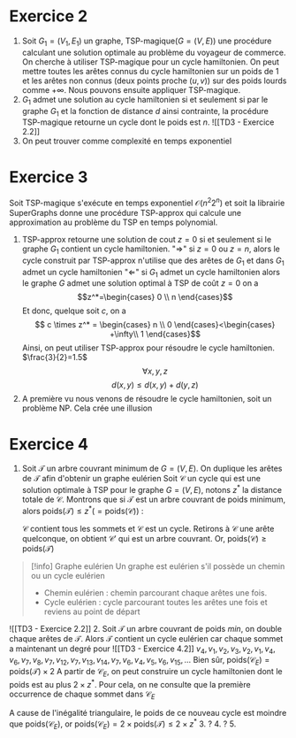# Exercice 2

1. Soit $G_{1}=(V_{1}, E_{1})$ un graphe, $\text{TSP-magique}(G=(V,E))$ une procédure calculant une solution optimale au problème du voyageur de commerce. On cherche à utiliser $\text{TSP-magique}$ pour un cycle hamiltonien.
   On peut mettre toutes les arêtes connus du cycle hamiltonien sur un poids de $1$ et les arêtes non connus (deux points proche $(u,v)$) sur des poids lourds comme $+\infty$.
   Nous pouvons ensuite appliquer $\text{TSP-magique}$.
2. $G_{1}$ admet une solution au cycle hamiltonien si et seulement si par le graphe $G_1$ et la fonction de distance $d$ ainsi contrainte, la procédure $\text{TSP-magique}$ retourne un cycle dont le poids est $n$.
   ![[TD3 - Exercice 2.2]]
3. On peut trouver comme complexité en temps exponentiel

# Exercice 3

Soit $\text{TSP-magique}$ s'exécute en temps exponentiel $\mathcal{O}(n^2 2^n)$ et soit la librairie $\text{SuperGraphs}$ donne une procédure TSP-approx qui calcule une approximation au problème du TSP en temps polynomial. 

1. TSP-approx retourne une solution de cout $z=0$ si et seulement si le graphe $G_{1}$ contient un cycle hamiltonien.
   "$\Rightarrow$" si $z=0$ ou $z=n$, alors le cycle construit par TSP-approx n'utilise que des arêtes de $G_{1}$ et dans $G_{1}$ admet un cycle hamiltonien 
   "$\Leftarrow$" si $G_{1}$ admet un cycle hamiltonien alors le graphe $G$ admet une solution optimal à TSP de coût $z=0$ on a $$z^*=\begin{cases}
0 \\
n
\end{cases}$$
   Et donc, quelque soit $c$, on a $$
   c \times z^* = \begin{cases}
n \\
0
\end{cases}<\begin{cases}
 +\infty\\
1
\end{cases}$$
   Ainsi, on peut utiliser TSP-approx pour résoudre le cycle hamiltonien.
   $\frac{3}{2}=1.5$
   $$\forall x,y,z$$
   $$d(x,y) \leq d(x,y)+d(y,z)$$
2. A première vu nous venons de résoudre le cycle hamiltonien, soit un problème $\text{NP}$. Cela crée une illusion

# Exercice 4

1. Soit $\mathcal{T}$ un arbre couvrant minimum de $G=(V,E)$. On duplique les arêtes de $\mathcal{T}$ afin d'obtenir un graphe eulérien 
   Soit $\mathcal{C}$ un cycle qui est une solution optimale à TSP pour le graphe $G=(V,E)$, notons $z^*$ la distance totale de $\mathcal{C}$.
   Montrons que si $\mathcal{T}$ est un arbre couvrant de poids minimum, alors $\text{poids}(\mathcal{T}) \leq z^* (= \text{poids}(\mathcal{C}))$ :
   
   $\mathcal{C}$ contient tous les sommets et $\mathcal{C}$ est un cycle.
   Retirons à $\mathcal{C}$ une arête quelconque, on obtient $\mathcal{C}'$ qui est un arbre couvrant. Or, $\text{poids}(\mathcal{C}) \geq \text{poids}(\mathcal{T})$   
   
>[!info] Graphe eulérien
>Un graphe est eulérien s'il possède un chemin ou un cycle eulérien
>	 - Chemin eulérien : chemin parcourant chaque arêtes une fois.
>	- Cycle eulérien : cycle parcourant toutes les arêtes une fois et reviens au point de départ

![[TD3 - Exercice 2.2]]
2. Soit $\mathcal{T}$ un arbre couvrant de poids $min$, on double chaque arêtes de $\mathcal{T}$. Alors $\mathcal{T}$ contient un cycle eulérien car chaque sommet a maintenant un degré pour 
   ![[TD3 - Exercice 4.2]]
   $v_{4}, v_{1}, v_{2}, v_{3}, v_{2}, v_{1}, v_{4}, v_{6}, v_{7}, v_{8}, v_{7}, v_{12}, v_{7}, v_{13}, v_{14}, v_{7}, v_{6}, v_{4}, v_{5}, v_{6}, v_{15}, \dots$
   Bien sûr, $\text{poids}(\mathcal{C}_{E}) = \text{poids}(\mathcal{T}) \times 2$
   A partir de $\mathcal{C}_{E}$, on peut construire un cycle hamiltonien dont le poids est au plus $2 \times z^*$.
   Pour cela, on ne consulte que la première occurrence de chaque sommet dans $\mathcal{C}_{E}$
   
   A cause de l'inégalité triangulaire, le poids de ce nouveau cycle est moindre que $\text{poids}(\mathcal{C}_{E})$, or $\text{poids}(\mathcal{C}_{E})=2 \times \text{poids}(\mathcal{T}) \leq 2 \times z^*$
3. ?
4. ?
5. 